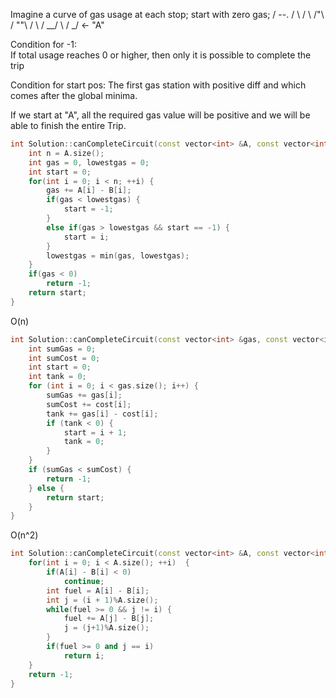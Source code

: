 Imagine a curve of gas usage at each stop;
start with zero gas;
                          /
--.                      /
   \                    /
    \        /"\       /
     ""\    /   \     /
        \__/     \   /
                  \_/ <- "A"

Condition for -1:              
If total usage reaches 0 or higher, then only it is possible to complete the trip


Condition for start pos:
The first gas station with positive diff and which comes after the global minima.

If we start at "A", all the required gas value will be positive and we will be able to finish the entire Trip.
```cpp
int Solution::canCompleteCircuit(const vector<int> &A, const vector<int> &B) {
    int n = A.size();
    int gas = 0, lowestgas = 0;
    int start = 0;
    for(int i = 0; i < n; ++i) {
        gas += A[i] - B[i];
        if(gas < lowestgas) {
            start = -1;
        }
        else if(gas > lowestgas && start == -1) {
            start = i;
        }
        lowestgas = min(gas, lowestgas);
    }
    if(gas < 0)
        return -1;
    return start;
}
```
O(n)
```cpp
int Solution::canCompleteCircuit(const vector<int> &gas, const vector<int> &cost) {
    int sumGas = 0;
    int sumCost = 0;
    int start = 0;
    int tank = 0;
    for (int i = 0; i < gas.size(); i++) {
        sumGas += gas[i];
        sumCost += cost[i];
        tank += gas[i] - cost[i];
        if (tank < 0) {
            start = i + 1;
            tank = 0;
        }
    }
    if (sumGas < sumCost) {
        return -1;
    } else {
        return start;
    }
}
```
O(n^2)
```cpp
int Solution::canCompleteCircuit(const vector<int> &A, const vector<int> &B) {
    for(int i = 0; i < A.size(); ++i)  {
        if(A[i] - B[i] < 0)
            continue;
        int fuel = A[i] - B[i];
        int j = (i + 1)%A.size();
        while(fuel >= 0 && j != i) {
            fuel += A[j] - B[j];
            j = (j+1)%A.size();
        }
        if(fuel >= 0 and j == i)
            return i;
    }
    return -1;
}
```
